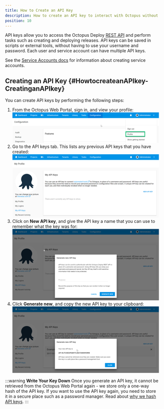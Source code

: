 ```yaml
---
title: How to Create an API Key
description: How to create an API key to interact with Octopus without the need for a username and password.
position: 10
---
```


API keys allow you to access the Octopus Deploy [REST API](/docs/octopus-rest-api/index.md) and perform tasks such as creating and deploying releases. API keys can be saved in scripts or external tools, without having to use your username and password. Each user and service account can have multiple API keys.

See the [Service Accounts docs](/docs/security/users-and-teams/service-accounts.md) for information about creating service accounts.

## Creating an API Key {#HowtocreateanAPIkey-CreatinganAPIkey}

You can create API keys by performing the following steps:

1. From the Octopus Web Portal, sign in, and view your profile:
![](images/select-profile.png "width=500")
2. Go to the API keys tab. This lists any previous API keys that you have created:
![](images/api-keys-view.png "width=500")
3. Click on **New API key**, and give the API key a name that you can use to remember what the key was for:
![](images/new-api-key.png "width=500")
4. Click **Generate new**, and copy the new API key to your clipboard:
![](images/api-key.png "width=500")

:::warning
**Write Your Key Down**
Once you generate an API key, it cannot be retrieved from the Octopus Web Portal again - we store only a one-way hash of the API key. If you want to use the API key again, you need to store it in a secure place such as a password manager. Read about [why we hash API keys](https://octopus.com/blog/hashing-api-keys).
:::
